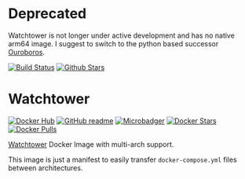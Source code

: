 # Deprecated
Watchtower is not longer under active development and has no native arm64 image.
I suggest to switch to the python based successor [Ouroboros](https://hub.docker.com/r/pyouroboros/ouroboros).


[![Build Status](https://img.shields.io/travis/SuperSandro2000/docker-images.svg?maxAge=3600)](https://travis-ci.org/SuperSandro2000/docker-images)
[![Github Stars](https://img.shields.io/github/stars/supersandro2000/docker-images.svg?maxAge=3600&label=Stars)](https://github.com/SuperSandro2000/docker-images)

# Watchtower
[![Docker Hub](https://img.shields.io/badge/Docker-hub-blue.svg)](https://hub.docker.com/r/supersandro2000/watchtower/)
[![GitHub readme](https://img.shields.io/badge/GitHub-readme-blue.svg)](watchtower/README.md)
[![Microbadger](https://images.microbadger.com/badges/image/supersandro2000/watchtower.svg)](https://microbadger.com/images/supersandro2000/watchtower)
[![Docker Stars](https://img.shields.io/docker/stars/supersandro2000/watchtower.svg?maxAge=3600)](https://hub.docker.com/r/supersandro2000/watchtower/)
[![Docker Pulls](https://img.shields.io/docker/pulls/supersandro2000/watchtower.svg?maxAge=3600)](https://hub.docker.com/r/supersandro2000/watchtower/)

[Watchtower](https://github.com/v2tec/watchtower) Docker Image with multi-arch support.

This image is just a manifest to easily transfer `docker-compose.yml` files between architectures.
